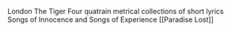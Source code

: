 London 
The Tiger
Four quatrain
metrical
collections of short lyrics
	Songs of Innocence and Songs of Experience
[[Paradise Lost]]